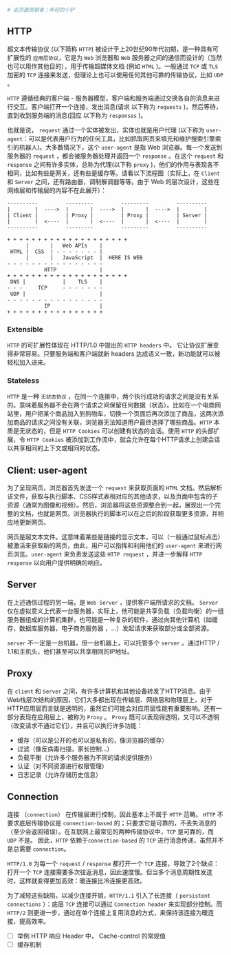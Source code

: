 ```bash
# 此页面贡献者：年轻的小铲
```
## HTTP
超文本传输协议 (以下简称 `HTTP`) 被设计于上20世纪90年代初期，是一种具有可扩展性的 `应用层协议`，它是为 `Web` 浏览器和 `Web` 服务器之间的通信而设计的（当然也可以用作其他目的），用于传输超媒体文档 (例如 `HTML` )。一般通过 `TCP` 或 `TLS` 加密的 `TCP` 连接来发送，但理论上也可以使用任何其他可靠的传输协议，比如 `UDP` 。

`HTTP` 遵循经典的客户端 - 服务器模型，客户端和服务端通过交换各自的消息来进行交互。客户端打开一个连接，发出消息(请求 以下称为 `requests` )，然后等待，直到收到服务端的消息(回应 以下称为 `responses` )。

也就是说， `request` 通过一个实体被发出，实体也就是用户代理 (以下称为 `user-agent`：可以是代表用户行为的任何工具，比如抓取网页来填充和维护搜索引擎索引的机器人)。大多数情况下，这个 `user-agent` 是指 Web 浏览器。每一个发送到服务器的 `request` ，都会被服务器处理并返回一个 `response` 。在这个 `request` 和 `response` 之间有许多实体，总称为代理(以下称 `proxy` )，他们的作用与表现各不相同，比如有些是网关，还有些是缓存等。请看以下流程图（实际上，在 `Client` 和 `Server` 之间，还有路由器，调制解调器等等。由于 Web 的层次设计，这些在网络层和传输层的内容不在此展开）：

```
----------         ---------         ---------         ----------
|        |  ---->  |       |  ---->  |       |  ---->  |        |
| Client |         | Proxy |         | Proxy |         | Server |
|        |  <----  |       |  <----  |       |  <----  |        |
----------         ---------         ---------         ----------
```

```
+ + + + + + + + + + + + + + + + + + + + 
      |       |   Web APIs    | 
 HTML |  CSS  | - - - - - - - |
      |       |   JavaScript  |  HERE IS WEB
- - - - - - - - - - - - - - - - 
            HTTP              |
+ + + + + + + + + + + + + + + + + + + + 
 DNS |            |    TLS    |
- - -     TCP     - - - - - - - 
 UDP |                        |
- - - - - - - - - - - - - - - - 
            IP                |
+ + + + + + + + + + + + + + + +
```

### Extensible
`HTTP` 的可扩展性体现在 HTTP/1.0 中提出的 `HTTP headers` 中。 它让协议扩展变得非常容易。只要服务端和客户端就新 headers 达成语义一致，新功能就可以被轻松加入进来。

### Stateless
`HTTP` 是一种 `无状态协议` ，在同一个连接中，两个执行成功的请求之间是没有关系的。意味着服务器不会在两个请求之间保留任何数据（状态）。比如在一个电商网站里，用户把某个商品加入到购物车，切换一个页面后再次添加了商品，这两次添加商品的请求之间没有关联，浏览器无法知道用户最终选择了哪些商品。`HTTP` 本质是无状态的，但是 `HTTP Cookies` 可以创建有状态的会话。使用 `HTTP` 的头部扩展，令 `HTTP Cookies` 被添加到工作流中，就会允许在每个HTTP请求上创建会话以共享相同的上下文或相同的状态。

## Client: user-agent
为了呈现网页，浏览器首先发送一个 `request` 来获取页面的 `HTML` 文档。然后解析该文件，获取与执行脚本、CSS样式表相对应的其他请求，以及页面中包含的子资源（通常为图像和视频）。然后，浏览器将这些资源整合到一起，展现出一个完整的文档，也就是网页。浏览器执行的脚本可以在之后的阶段获取更多资源，并相应地更新网页。

网页是超文本文件。这意味着某些是链接的显示文本，可以（一般通过鼠标点击）被激活来获取新的网页，由此，用户可以指挥和利用他们的 `user-agent` 来进行网页浏览。`user-agent` 来负责发送这些 `HTTP request` ，并进一步解释 `HTTP response` 以向用户提供明确的响应。

## Server
在上述通信过程的另一端，是 `Web Server` ，提供客户端所请求的文档。 `Server` 仅在虚拟意义上代表一台服务器，实际上，他可能是共享负载（负载均衡）的一组服务器组成的计算机集群，也可能是一种复杂的软件，通过向其他计算机（如缓存，数据库服务器，电子商务服务器 ，...）发起请求来获取部分或全部资源。

`server` 不一定是一台机器，但一台机器上，可以托管多个 `server` 。通过HTTP / 1.1和主机头，他们甚至可以共享相同的IP地址。

## Proxy
在 `client` 和 `Server` 之间，有许多计算机和其他设备转发了HTTP消息。由于Web栈层次结构的原因，它们大多都出现在传输层、网络层和物理层上，对于HTTP应用层而言就是透明的，虽然它们可能会对应用层性能有重要影响。还有一部分表现在应用层上，被称为 `Proxy` 。 `Proxy` 既可以表现得透明，又可以不透明（改变请求不通过它们），并且可以执行许多功能：
- 缓存（可以是公开的也可以是私有的，像浏览器的缓存）
- 过滤（像反病毒扫描，家长控制...）
- 负载平衡（允许多个服务器为不同的请求提供服务）
- 认证（对不同资源进行权限管理）
- 日志记录（允许存储历史信息）

## Connection
连接 （`connection`） 在传输层进行控制，因此基本上不属于 `HTTP` 范畴。 `HTTP` 不要求底层传输协议是 `connection-based` 的；只要求它是可靠的，不丢失消息的（至少会返回错误）。在互联网上最常见的两种传输协议中，`TCP` 是可靠的，而 `UDP` 不是。 因此，`HTTP` 依赖于`connection-based` 的 `TCP` 进行消息传递，虽然并不是总需要 `connection`。

`HTTP/1.0` 为每一个 `request` / `response` 都打开一个 `TCP` 连接，导致了2个缺点：打开一个 `TCP` 连接需要多次往返消息，因此速度慢。但当多个消息周期性发送时，这样就变得更加高效：暖连接比冷连接更高效。

为了减轻这些缺陷，以减少连接开销，`HTTP/1.1` 引入了长连接（ `persistent connections` ）：底层 `TCP` 连接可以通过 `Connection header` 来实现部分控制。而 `HTTP/2` 则更进一步，通过在单个连接上复用消息的方式，来保持该连接为暖连接，提高效率。


- [ ] 举例 HTTP 响应 Header 中， Cache-control 的常规值
- [ ] 缓存机制
